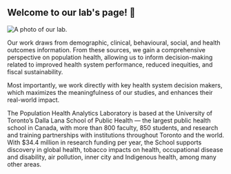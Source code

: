 ## Welcome to our lab's page! 👋

![A photo of our lab.](https://pophealthanalytics.com/wp-content/uploads/2018/09/Team-archway.png)

Our work draws from demographic, clinical, behavioural, social, and health outcomes information. From these sources, we gain a comprehensive perspective 
on population health, allowing us to inform decision-making related to improved health system performance, reduced inequities, and fiscal sustainability.

Most importantly, we work directly with key health system decision makers, which maximizes the meaningfulness of our studies, and enhances their real-world
impact.

The Population Health Analytics Laboratory is based at the University of Toronto’s Dalla Lana School of Public Health — the largest public health school 
in Canada, with more than 800 faculty, 850 students, and research and training partnerships with institutions throughout Toronto and the world. 
With $34.4 million in research funding per year, the School supports discovery in global health, tobacco impacts on health, occupational 
disease and disability, air pollution, inner city and Indigenous health, among many other areas.
